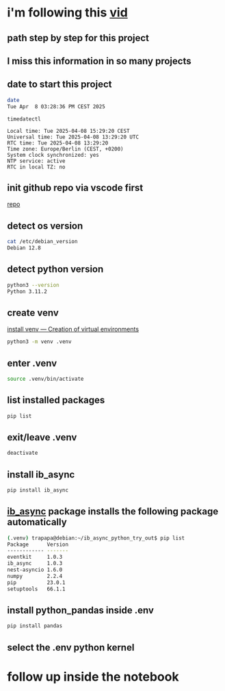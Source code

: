 # i'm following this [vid](https://www.youtube.com/watch?v=ZyhVh-qRZPA)

## path step by step for this project

## I miss this information in so many projects

## date to start this project

```bash
date
Tue Apr  8 03:28:36 PM CEST 2025
```

```date
timedatectl

Local time: Tue 2025-04-08 15:29:20 CEST
Universal time: Tue 2025-04-08 13:29:20 UTC
RTC time: Tue 2025-04-08 13:29:20
Time zone: Europe/Berlin (CEST, +0200)
System clock synchronized: yes
NTP service: active
RTC in local TZ: no
```

## init github repo via vscode first

[repo](https://github.com/MathiasStadler/ib_async_python_try_out)

## detect os version

```bash
cat /etc/debian_version
Debian 12.8 
```

## detect python version

```bash
python3 --version
Python 3.11.2
```

## create venv

[install venv — Creation of virtual environments](https://docs.python.org/3/library/venv.html)

```bash
python3 -m venv .venv
```

## enter .venv

```bash
source .venv/bin/activate
```

## list installed packages

```bash
pip list
```

## exit/leave .venv

```bash
deactivate
```

## install ib_async

```bash
pip install ib_async
```

## [ib_async](https://github.com/ib-api-reloaded/ib_async) package installs the following package automatically

```bash
(.venv) trapapa@debian:~/ib_async_python_try_out$ pip list
Package      Version
------------ -------
eventkit     1.0.3
ib_async     1.0.3
nest-asyncio 1.6.0
numpy        2.2.4
pip          23.0.1
setuptools   66.1.1
```

## install python_pandas inside .env

```bash
pip install pandas
```

## select the .env python kernel

# follow up inside the notebook